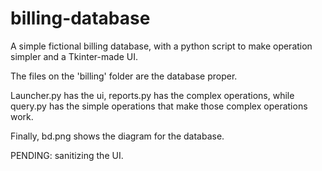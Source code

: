 # billing-database
A simple fictional billing database, with a python script to make operation simpler and a Tkinter-made UI.

The files on the 'billing' folder are the database proper. 

Launcher.py has the ui, reports.py has the complex operations, while query.py has the simple operations that make those complex operations work. 

Finally, bd.png shows the diagram for the database.

PENDING: sanitizing the UI.
